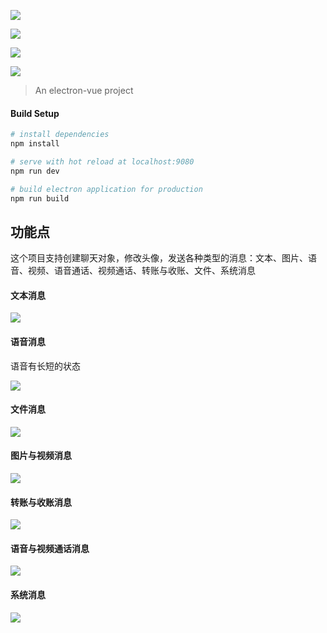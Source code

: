 ![](https://github.com/lblblong/html_wechat/blob/master/images/img1.png?raw=true)

![](https://github.com/lblblong/html_wechat/blob/master/images/img2.png?raw=true)

![](https://github.com/lblblong/html_wechat/blob/master/images/img3.png?raw=true)

![](https://github.com/lblblong/html_wechat/blob/master/images/img4.png?raw=true)



> An electron-vue project

#### Build Setup

``` bash
# install dependencies
npm install

# serve with hot reload at localhost:9080
npm run dev

# build electron application for production
npm run build


```


## 功能点
这个项目支持创建聊天对象，修改头像，发送各种类型的消息：文本、图片、语音、视频、语音通话、视频通话、转账与收账、文件、系统消息



#### 文本消息

![](https://github.com/lblblong/html_wechat/blob/master/images/msg/text.png?raw=true)

#### 语音消息

语音有长短的状态

![](https://github.com/lblblong/html_wechat/blob/master/images/msg/voice.png?raw=true)


#### 文件消息

![](https://github.com/lblblong/html_wechat/blob/master/images/msg/file.png?raw=true)


#### 图片与视频消息
![](https://github.com/lblblong/html_wechat/blob/master/images/msg/img.png?raw=true)


#### 转账与收账消息

![](https://github.com/lblblong/html_wechat/blob/master/images/msg/transfer.gif?raw=true)


#### 语音与视频通话消息

![](https://github.com/lblblong/html_wechat/blob/master/images/msg/call.png?raw=true)


#### 系统消息

![](https://github.com/lblblong/html_wechat/blob/master/images/msg/system.png?raw=true)